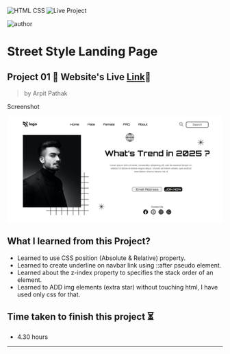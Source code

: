 ![HTML CSS](https://img.shields.io/badge/HTML-CSS-orange)
![Live Project](https://img.shields.io/badge/Live--Project-4-green)

![author](https://img.shields.io/badge/By-Arpit--Pathak-blue)

# Street Style Landing Page

## Project 01 🚀 Website's Live [Link](https://trends-in-2025.netlify.app/)🔗

>by Arpit Pathak

Screenshot

![project screenshot](./screenshots/screenshot.png)

## What I learned from this Project? 

- Learned to use CSS position (Absolute & Relative) property.
- Learned to create underline on navbar link using ::after pseudo element.
- Learned about the z-index property to specifies the stack order of an element.
- Learned to ADD img elements (extra star) without touching html, I have used only css for that.

## Time taken to finish this project ⏳
- 4.30 hours
---